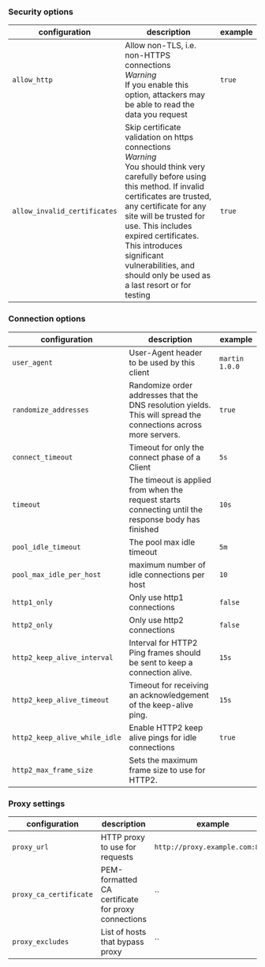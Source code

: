 ### Security options

| configuration                | description                                                                                                                                                                                                                                                                                                                                                    | example |
|------------------------------|----------------------------------------------------------------------------------------------------------------------------------------------------------------------------------------------------------------------------------------------------------------------------------------------------------------------------------------------------------------|---------|
| `allow_http`                 | Allow non-TLS, i.e. non-HTTPS connections<br>*Warning*<br>If you enable this option, attackers may be able to read the data you request                                                                                                                                                                                                                        | `true`  |
| `allow_invalid_certificates` | Skip certificate validation on https connections<br>*Warning*<br>You should think very carefully before using this method. If invalid certificates are trusted, any certificate for any site will be trusted for use. This includes expired certificates. This introduces significant vulnerabilities, and should only be used as a last resort or for testing | `true`  |


### Connection options

| configuration                 | description                                                                                                        | example        |
|-------------------------------|--------------------------------------------------------------------------------------------------------------------|----------------|
| `user_agent`                  | User-Agent header to be used by this client                                                                        | `martin 1.0.0` |
| `randomize_addresses`         | Randomize order addresses that the DNS resolution yields.<br>This will spread the connections across more servers. | `true`         |
| `connect_timeout`             | Timeout for only the connect phase of a Client                                                                     | `5s`           |
| `timeout`                     | The timeout is applied from when the request starts connecting until the response body has finished                | `10s`          |
| `pool_idle_timeout`           | The pool max idle timeout                                                                                          | `5m`           |
| `pool_max_idle_per_host`      | maximum number of idle connections per host                                                                        | `10`           |
| `http1_only`                  | Only use http1 connections                                                                                         | `false`        |
| `http2_only`                  | Only use http2 connections                                                                                         | `false`        |
| `http2_keep_alive_interval`   | Interval for HTTP2 Ping frames should be sent to keep a connection alive.                                          | `15s`          |
| `http2_keep_alive_timeout`    | Timeout for receiving an acknowledgement of the keep-alive ping.                                                   | `15s`          |
| `http2_keep_alive_while_idle` | Enable HTTP2 keep alive pings for idle connections                                                                 | `true`         |
| `http2_max_frame_size`        | Sets the maximum frame size to use for HTTP2.                                                                      |                |


### Proxy settings

| configuration          | description                                        | example                         |
|------------------------|----------------------------------------------------|---------------------------------|
| `proxy_url`            | HTTP proxy to use for requests                     | `http://proxy.example.com:8080` |
| `proxy_ca_certificate` | PEM-formatted CA certificate for proxy connections | ``                              |
| `proxy_excludes`       | List of hosts that bypass proxy                    | ``                              |
